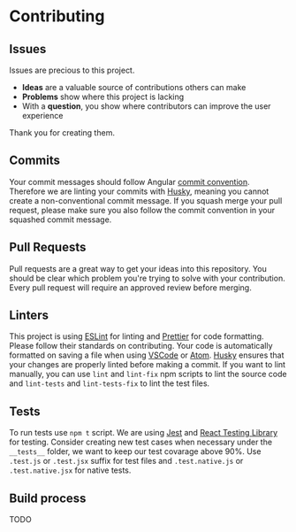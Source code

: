 # Contributing

## Issues

Issues are precious to this project.

- **Ideas** are a valuable source of contributions others can make
- **Problems** show where this project is lacking
- With a **question**, you show where contributors can improve the user experience

Thank you for creating them.

## Commits

Your commit messages should follow Angular [commit convention](https://www.conventionalcommits.org/en/v1.0.0-beta.4/). Therefore we are linting your commits with [Husky](https://github.com/typicode/husky), meaning you cannot create a non-conventional commit message. If you squash merge your pull request, please make sure you also follow the commit convention in your squashed commit message.

## Pull Requests

Pull requests are a great way to get your ideas into this repository.
You should be clear which problem you're trying to solve with your contribution.
Every pull request will require an approved review before merging.

## Linters

This project is using [ESLint](https://eslint.org/) for linting and [Prettier](https://prettier.io/) for code formatting. Please follow their standards on contributing. Your code is automatically formatted on saving a file when using [VSCode](https://code.visualstudio.com/) or [Atom](https://atom.io/). [Husky](https://github.com/typicode/husky) ensures that your changes are properly linted before making a commit. If you want to lint manually, you can use `lint` and `lint-fix` npm scripts to lint the source code and `lint-tests` and `lint-tests-fix` to lint the test files.

## Tests

To run tests use `npm t` script. We are using [Jest](https://jestjs.io/) and [React Testing Library](https://github.com/testing-library/react-testing-library) for testing. Consider creating new test cases when necessary under the `__tests__` folder, we want to keep our test covarage above 90%. Use `.test.js` or `.test.jsx` suffix for test files and `.test.native.js` or `.test.native.jsx` for native tests.

## Build process

TODO
